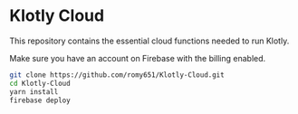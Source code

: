 # Klotly Cloud

This repository contains the essential cloud functions needed to run Klotly. 

Make sure you have an account on Firebase with the billing enabled. 

```bash
git clone https://github.com/romy651/Klotly-Cloud.git
cd Klotly-Cloud
yarn install
firebase deploy
```
 

